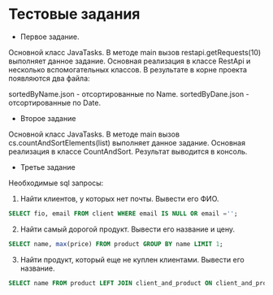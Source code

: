 Тестовые задания
============================


* Первое задание.

Основной класс JavaTasks. В методе main вызов restapi.getRequests(10) выполняет данное задание.
Основная реализация в классе RestApi и несколько вспомогательных классов. В результате в корне проекта
появляются два файла:

sortedByName.json - отсортированные по Name.
sortedByDane.json - отсортированные по Date.

* Второе задание

Основной класс JavaTasks. В методе main вызов cs.countAndSortElements(list) выполняет данное задание.
Основная реализация в классе CountAndSort. Результат выводится в консоль.

* Третье задание

Необходимые sql запросы:

1. Найти клиентов, у которых нет почты. Вывести его ФИО.
```sql
SELECT fio, email FROM client WHERE email IS NULL OR email ='';
```

2. Найти самый дорогой продукт. Вывести его название и цену.
```sql
SELECT name, max(price) FROM product GROUP BY name LIMIT 1;
```

3. Найти продукт, который еще не куплен клиентами. Вывести его название.
```sql
SELECT name FROM product LEFT JOIN client_and_product ON client_and_product.product_id = product.id WHERE client_id IS NULL;```


